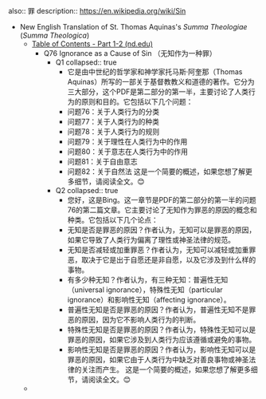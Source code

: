 also:: 罪
description:: https://en.wikipedia.org/wiki/Sin

- New English Translation of St. Thomas Aquinas's *Summa Theologiae* (*Summa Theologica*)
  - [Table of Contents - Part 1-2 (nd.edu)](https://www3.nd.edu/~afreddos/summa-translation/TOC-part1-2.htm)
    - Q76 Ignorance as a Cause of Sin （无知作为一种罪）
      - Q1
        collapsed:: true
        - 它是由中世纪的哲学家和神学家托马斯·阿奎那（Thomas Aquinas）所写的一部关于基督教教义和道德的著作。它分为三大部分，这个PDF是第二部分的第一半，主要讨论了人类行为的原则和目的。它包括以下几个问题：
        - 问题76：关于人类行为的分类
        - 问题77：关于人类行为的种类
        - 问题78：关于人类行为的规则
        - 问题79：关于理性在人类行为中的作用
        - 问题80：关于意志在人类行为中的作用
        - 问题81：关于自由意志
        - 问题82：关于自然法
          这是一个简要的概述，如果您想了解更多细节，请阅读全文。😊
      - Q2
        collapsed:: true
        - 您好，这是Bing。这一章节是PDF的第二部分的第一半的问题76的第二篇文章。它主要讨论了无知作为罪恶的原因的概念和种类。它包括以下几个论点：
        - 无知是否是罪恶的原因？作者认为，无知可以是罪恶的原因，如果它导致了人类行为偏离了理性或神圣法律的规范。
        - 无知是否减轻或加重罪恶？作者认为，无知可以减轻或加重罪恶，取决于它是出于自愿还是非自愿，以及它涉及到什么样的事物。
        - 有多少种无知？作者认为，有三种无知：普遍性无知（universal ignorance），特殊性无知（particular ignorance）和影响性无知（affecting ignorance）。
        - 普遍性无知是否是罪恶的原因？作者认为，普遍性无知不是罪恶的原因，因为它不影响人类行为的判断。
        - 特殊性无知是否是罪恶的原因？作者认为，特殊性无知可以是罪恶的原因，如果它涉及到人类行为应该遵循或避免的事物。
        - 影响性无知是否是罪恶的原因？作者认为，影响性无知可以是罪恶的原因，如果它由于人类行为中缺乏对善良事物或神圣法律的关注而产生。
          这是一个简要的概述，如果您想了解更多细节，请阅读全文。😊
  -